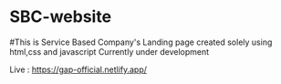 # SBC-website

#This is Service Based Company's Landing page created solely using html,css and javascript 
Currently under development

Live :  https://gap-official.netlify.app/
